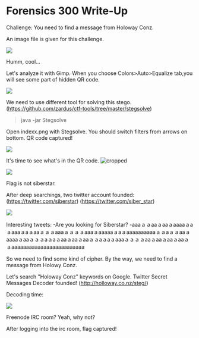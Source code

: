 # Forensics 300 Write-Up

Challenge: You need to find a message from Holoway Conz.

An image file is given for this challenge.

![](https://github.com/SyraTR/BTK-Forensics-Write-Up/blob/master/Forensics300/files/indexx.png)

Humm, cool...

Let's analyze it with Gimp. When you choose Colors>Auto>Equalize tab,you will see some part of hidden QR code.

![](https://github.com/SyraTR/BTK-Forensics-Write-Up/blob/master/Forensics300/files/indexgimp.png)

We need to use different tool for solving this stego.(https://github.com/zardus/ctf-tools/tree/master/stegsolve)

>java -jar Stegsolve

Open indexx.png with Stegsolve. You should switch filters from arrows on bottom. 
QR code captured!

![](https://github.com/SyraTR/BTK-Forensics-Write-Up/blob/master/Forensics300/files/stegocomplete.png)

It's time to see what's in the QR code. 
![cropped](https://github.com/SyraTR/BTK-Forensics-Write-Up/blob/master/Forensics300/files/croppedqr.png)


![](https://github.com/SyraTR/BTK-Forensics-Write-Up/blob/master/Forensics300/files/siberstar.png)

Flag is not siberstar.

After deep searchings, two twitter account founded:
(https://twitter.com/siberstar)
(https://twitter.com/siber_star)

![](https://github.com/SyraTR/BTK-Forensics-Write-Up/blob/master/Forensics300/siber_star.png)

Interesting tweets:
-Are you looking for Siberstar?
-aaaａａaaａaaａaaaaａaａaaaａaａaaａａａaaaａａａａaaaａaaaaaａaａaaaaaaaaaaａａaａａaaａaaaaａaaａａａaａaａaaａaaａaaａａaａaａaaaａａａａaaａaaａaaａaaａａaaaaaaaaaaaaaaaaaaaaaaaaa

So we need to find some kind of cipher. By the way, we need to find a message from Holowy Conz.

Let's search "Holoway Conz" keywords on Google.
Twitter Secret Messages Decoder founded! (http://holloway.co.nz/steg/)

Decoding time:

![](https://github.com/SyraTR/BTK-Forensics-Write-Up/blob/master/Forensics300/files/cyb3rst4rs.png)

Freenode IRC room? Yeah, why not?

After logging into the irc room, flag captured!



